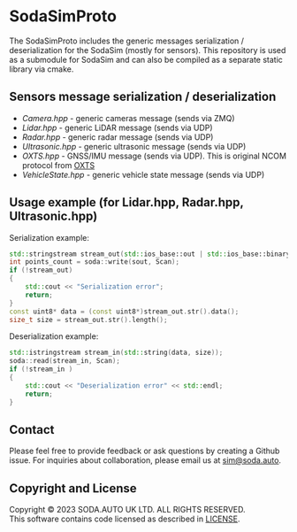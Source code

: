 # SodaSimProto

The SodaSimProto includes the generic messages serialization / deserialization for the SodaSim (mostly for sensors).
This repository is used as a submodule for SodaSim and can also be compiled as a separate static library via cmake.

## Sensors message serialization / deserialization 
* _Camera.hpp_ - generic cameras message (sends via ZMQ)
* _Lidar.hpp_ - generic LiDAR message (sends via UDP)
* _Radar.hpp_ - generic radar message (sends via UDP)
* _Ultrasonic.hpp_ - generic ultrasonic message (sends via UDP)
* _OXTS.hpp_ - GNSS/IMU message (sends via UDP). This is original NCOM protocol from [OXTS](https://support.oxts.com/hc/en-us/articles/115002163985-Decoding-OxTS-navigation-outputs)
* _VehicleState.hpp_ - generic vehicle state message (sends via UDP)

## Usage example (for Lidar.hpp, Radar.hpp, Ultrasonic.hpp)

Serialization example:  
```cpp
std::stringstream stream_out(std::ios_base::out | std::ios_base::binary); 
int points_count = soda::write(sout, Scan);
if (!stream_out)
{
    std::cout << "Serialization error";
    return;
}
const uint8* data = (const uint8*)stream_out.str().data();
size_t size = stream_out.str().length();
```


Deserialization example:  
```cpp
std::istringstream stream_in(std::string(data, size));
soda::read(stream_in, Scan);
if (!stream_in ) 
{
    std::cout << "Deserialization error" << std::endl;
    return;
}
```

## Contact
Please feel free to provide feedback or ask questions by creating a Github issue. For inquiries about collaboration, please email us at sim@soda.auto.

## Copyright and License
Copyright © 2023 SODA.AUTO UK LTD. ALL RIGHTS RESERVED.  
This software contains code licensed as described in [LICENSE](https://github.com/soda-auto/SodaSim/blob/master/LICENSE.md).  
